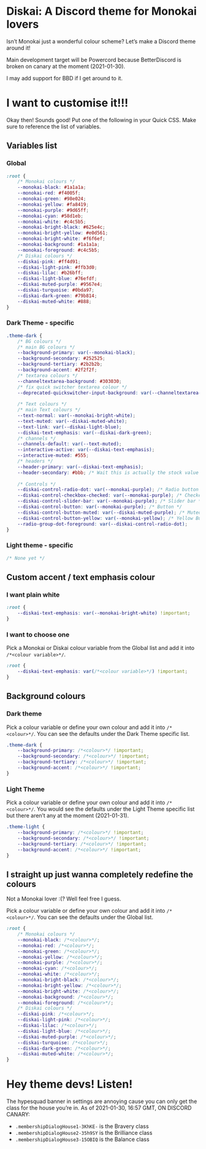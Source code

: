 # Diskai: A Discord theme for Monokai lovers

Isn’t Monokai just a wonderful colour scheme? Let’s make a Discord theme around it!

Main development target will be Powercord because BetterDiscord is broken on canary at the moment (2021-01-30).

I may add support for BBD if I get around to it.

# I want to customise it!!!

Okay then! Sounds good! Put one of the following in your Quick CSS. Make sure to reference the list of variables.

## Variables list

### Global

```css
:root {
	/* Monokai colours */
	--monokai-black: #1a1a1a;
	--monokai-red: #f4005f;
	--monokai-green: #98e024;
	--monokai-yellow: #fa8419;
	--monokai-purple: #9d65ff;
	--monokai-cyan: #58d1eb;
	--monokai-white: #c4c5b5;
	--monokai-bright-black: #625e4c;
	--monokai-bright-yellow: #e0d561;
	--monokai-bright-white: #f6f6ef;
	--monokai-background: #1a1a1a;
	--monokai-foreground: #c4c5b5;
	/* Diskai colours */
	--diskai-pink: #ff4d91;
	--diskai-light-pink: #ffb3d0;
	--diskai-lilac: #b26bff;
	--diskai-light-blue: #76efdf;
	--diskai-muted-purple: #9567e4;
	--diskai-turquoise: #0bda97;
	--diskai-dark-green: #79b814;
	--diskai-muted-white: #888;
}
```

### Dark Theme - specific

```css
.theme-dark {
	/* BG colours */
	/* main BG colours */
	--background-primary: var(--monokai-black);
	--background-secondary: #252525;
	--background-tertiary: #2b2b2b;
	--background-accent: #2f2f2f;
	/* textarea colours */
	--channeltextarea-background: #303030;
	/* fix quick switcher textarea colour */
	--deprecated-quickswitcher-input-background: var(--channeltextarea-background);
	
	/* Text colours */
	/* main Text colours */
	--text-normal: var(--monokai-bright-white);
	--text-muted: var(--diskai-muted-white);
	--text-link: var(--diskai-light-blue);
	--diskai-text-emphasis: var(--diskai-dark-green);
	/* channels */
	--channels-default: var(--text-muted);
	--interactive-active: var(--diskai-text-emphasis);
	--interactive-muted: #555;
	/* headers */
	--header-primary: var(--diskai-text-emphasis);
	--header-secondary: #bbb; /* Wait this is actually the stock value */
	
	/* Controls */
	--diskai-control-radio-dot: var(--monokai-purple); /* Radio button */
	--diskai-control-checkbox-checked: var(--monokai-purple); /* Checked checkbox */
	--diskai-control-slider-bar: var(--monokai-purple); /* Slider bar */
	--diskai-control-button: var(--monokai-purple); /* Button */
	--diskai-control-button-muted: var(--diskai-muted-purple); /* Muted Button */
	--diskai-control-button-yellow: var(--monokai-yellow); /* Yellow Button */
	--radio-group-dot-foreground: var(--diskai-control-radio-dot);
}
```

### Light theme - specific

```css
/* None yet */
```



## Custom accent / text emphasis colour

### I want plain white

```css
:root {
    --diskai-text-emphasis: var(--monokai-bright-white) !important;
}
```

### I want to choose one

Pick a Monokai or Diskai colour variable from the Global list and add it into `/*<colour variable>*/`.

```css
:root {
    --diskai-text-emphasis: var(/*<colour variable>*/) !important;
}
```

## Background colours

### Dark theme

Pick a colour variable or define your own colour and add it into `/*<colour>*/`. You can see the defaults under the Dark Theme specific list.

```css
.theme-dark {
	--background-primary: /*<colour>*/ !important;
	--background-secondary: /*<colour>*/ !important;
	--background-tertiary: /*<colour>*/ !important;
	--background-accent: /*<colour>*/ !important;
}
```

### Light Theme

Pick a colour variable or define your own colour and add it into `/*<colour>*/`. You would see the defaults under the Light Theme specific list but there aren’t any at the moment (2021-01-31).

```css
.theme-light {
	--background-primary: /*<colour>*/ !important;
	--background-secondary: /*<colour>*/ !important;
	--background-tertiary: /*<colour>*/ !important;
	--background-accent: /*<colour>*/ !important;
}
```

## I straight up just wanna completely redefine the colours

Not a Monokai lover :(? Well feel free I guess.

Pick a colour variable or define your own colour and add it into `/*<colour>*/`. You can see the defaults under the Global list.

```css
:root {
	/* Monokai colours */
	--monokai-black: /*<colour>*/;
	--monokai-red: /*<colour>*/;
	--monokai-green: /*<colour>*/;
	--monokai-yellow: /*<colour>*/;
	--monokai-purple: /*<colour>*/;
	--monokai-cyan: /*<colour>*/;
	--monokai-white: /*<colour>*/;
	--monokai-bright-black: /*<colour>*/;
	--monokai-bright-yellow: /*<colour>*/;
	--monokai-bright-white: /*<colour>*/;
	--monokai-background: /*<colour>*/;
	--monokai-foreground: /*<colour>*/;
	/* Diskai colours */
	--diskai-pink: /*<colour>*/;
	--diskai-light-pink: /*<colour>*/;
	--diskai-lilac: /*<colour>*/;
	--diskai-light-blue: /*<colour>*/;
	--diskai-muted-purple: /*<colour>*/;
	--diskai-turquoise: /*<colour>*/;
	--diskai-dark-green: /*<colour>*/;
	--diskai-muted-white: /*<colour>*/;
}
```

# Hey theme devs! Listen!

The hypesquad banner in settings are annoying cause you can only get the class for the house you’re in. As of 2021-01-30, 16:57 GMT, ON DISCORD CANARY:

- `.membershipDialogHouse1-3KhKE-` is the Bravery class
- `.membershipDialogHouse2-35h9SY` is the Brilliance class
- `.membershipDialogHouse3-15OBIQ` is the Balance class
